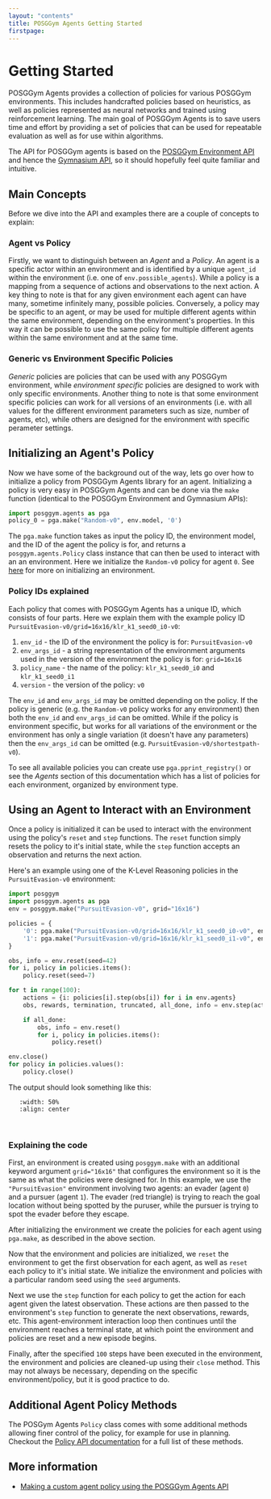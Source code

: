 ```yaml
---
layout: "contents"
title: POSGGym Agents Getting Started
firstpage:
---
```


# Getting Started

POSGGym Agents provides a collection of policies for various POSGGym environments. This includes handcrafted policies based on heuristics, as well as policies represented as neural networks and trained using reinforcement learning. The main goal of POSGGym Agents is to save users time and effort by providing a set of policies that can be used for repeatable evaluation as well as for use within algorithms.

The API for POSGGym agents is based on the [POSGGym Environment API](/intro/getting_started) and hence the [Gymnasium API](https://gymnasium.farama.org/), so it should hopefully feel quite familiar and intuitive.

## Main Concepts

Before we dive into the API and examples there are a couple of concepts to explain:

### Agent vs Policy

Firstly, we want to distinguish between an *Agent* and a *Policy*. An agent is a specific actor within an environment and is identified by a unique `agent_id` within the environment (i.e. one of `env.possible_agents`). While a policy is a mapping from a sequence of actions and observations to the next action. A key thing to note is that for any given environment each agent can have many, sometime infinitely many, possible policies. Conversely, a policy may be specific to an agent, or may be used for multiple different agents within the same environment, depending on the environment's properties. In this way it can be possible to use the same policy for multiple different agents within the same environment and at the same time.

### Generic vs Environment Specific Policies

*Generic* policies are policies that can be used with any POSGGym environment, while *environment specific* policies are designed to work with only specific environments. Another thing to note is that some environment specific policies can work for all versions of an environments (i.e. with all values for the different environment parameters such as size, number of agents, etc), while others are designed for the environment with specific perameter settings.

## Initializing an Agent's Policy

Now we have some of the background out of the way, lets go over how to initialize a policy from POSGGym Agents library for an agent. Initializing a policy is very easy in POSGGym Agents and can be done via the ``make`` function (identical to the POSGGym Environment and Gymnasium APIs):

```python
import posggym.agents as pga
policy_0 = pga.make("Random-v0", env.model, '0')
```

The `pga.make` function takes as input the policy ID, the environment model, and the ID of the agent the policy is for, and returns a `posggym.agents.Policy` class instance that can then be used to interact with an an environment. Here we initialize the `Random-v0` policy for agent `0`. See [here](/intro/getting_started) for more on initializing an environment.

### Policy IDs explained

Each policy that comes with POSGGym Agents has a unique ID, which consists of four parts. Here we explain them with the example policy ID `PursuitEvasion-v0/grid=16x16/klr_k1_seed0_i0-v0`:

1. `env_id` - the ID of the environment the policy is for: `PursuitEvasion-v0`
2. `env_args_id` - a string representation of the environment arguments used in the version of the environment the policy is for: `grid=16x16`
3. `policy_name` - the name of the policy: `klr_k1_seed0_i0` and `klr_k1_seed0_i1`
4. `version` - the version of the policy: `v0`

The `env_id` and `env_args_id` may be omitted depending on the policy. If the policy is generic (e.g. the `Random-v0` policy works for any environment) then both the `env_id` and `env_args_id` can be omitted. While if the policy is environment specific, but works for all variations of the environment or the environment has only a single variation (it doesn't have any parameters) then the `env_args_id` can be omitted (e.g. `PursuitEvasion-v0/shortestpath-v0`).

To see all available policies you can create use `pga.pprint_registry()` or see the *Agents* section of this documentation which has a list of policies for each environment, organized by environment type.

## Using an Agent to Interact with an Environment

Once a policy is initialized it can be used to interact with the environment using the policy's `reset` and `step` functions. The `reset` function simply resets the policy to it's initial state, while the `step` function accepts an observation and returns the next action.

Here's an example using one of the K-Level Reasoning policies in the `PursuitEvasion-v0` environment:

```python
import posggym
import posggym.agents as pga
env = posggym.make("PursuitEvasion-v0", grid="16x16")

policies = {
    '0': pga.make("PursuitEvasion-v0/grid=16x16/klr_k1_seed0_i0-v0", env.model, '0'),
    '1': pga.make("PursuitEvasion-v0/grid=16x16/klr_k1_seed0_i1-v0", env.model, '1')
}

obs, info = env.reset(seed=42)
for i, policy in policies.items():
    policy.reset(seed=7)

for t in range(100):
    actions = {i: policies[i].step(obs[i]) for i in env.agents}
    obs, rewards, termination, truncated, all_done, info = env.step(actions)

    if all_done:
        obs, info = env.reset()
        for i, policy in policies.items():
            policy.reset()

env.close()
for policy in policies.values():
    policy.close()
```

The output should look something like this:

```{figure} ../_static/videos/agents/grid_world/pursuit_evasion.gif
   :width: 50%
   :align: center

```

<br/>

### Explaining the code

First, an environment is created using `posggym.make` with an additional keyword argument `grid="16x16"` that configures the environment so it is the same as what the policies were designed for. In this example, we use the `"PursuitEvasion"` environment involving two agents: an evader (agent `0`) and a pursuer (agent `1`). The evader (red triangle) is trying to reach the goal location without being spotted by the puruser, while the pursuer is trying to spot the evader before they escape.

After initializing the environment we create the policies for each agent using `pga.make`, as described in the above section.

Now that the environment and policies are initialized, we `reset` the environment to get the first observation for each agent, as well as `reset` each policy to it's initial state. We initialize the environment and policies with a particular random seed using the `seed` arguments.

Next we use the `step` function for each policy to get the action for each agent given the latest observation. These actions are then passed to the environment's `step` function to generate the next observations, rewards, etc. This agent-environment interaction loop then continues until the environment reaches a terminal state, at which point the environment and policies are reset and a new episode begins.

Finally, after the specified `100` steps have been executed in the environment, the environment and policies are cleaned-up using their `close` method. This may not always be necessary, depending on the specific environment/policy, but it is good practice to do.

## Additional Agent Policy Methods

The POSGym Agents `Policy` class comes with some additional methods allowing finer control of the policy, for example for use in planning. Checkout the [Policy API documentation](/api/agents.md) for a full list of these methods.

## More information

* [Making a custom agent policy using the POSGGym Agents API](/tutorials/agent_creation)
